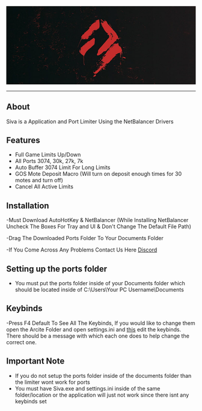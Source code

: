 <div align="center">
    <img src="./assets/banner.png" alt="Banner"/>
</div>

---

## About

Siva is a Application and Port Limiter Using the NetBalancer Drivers

## Features
- Full Game Limits Up/Down
- All Ports 3074, 30k, 27k, 7k
- Auto Buffer 3074 Limit For Long Limits
- GOS Mote Deposit Macro (Will turn on deposit enough times for 30 motes and turn off)
- Cancel All Active Limits

## Installation
-Must Download AutoHotKey & NetBalancer (While Installing NetBalancer Uncheck The Boxes For Tray and UI & Don't Change The Default File Path)

-Drag The Downloaded Ports Folder To Your Documents Folder

-If You Come Across Any Problems Contact Us Here [Discord](https://discord.gg/963jY8khkd)

## Setting up the ports folder
- You must put the ports folder inside of your Documents folder which should be located inside of C:\Users\Your PC Username\Documents

## Keybinds
-Press F4 Default To See All The Keybinds, If you would like to change them open the Arcite Folder and open settings.ini and [this](https://www.autohotkey.com/docs/KeyList.htm) edit the keybinds. There should be a message with which each one does to help change the correct one.
## Important Note
- If you do not setup the ports folder inside of the documents folder than the limiter wont work for ports 
- You must have Siva.exe and settings.ini inside of the same folder/location or the application will just not work since there isnt any keybinds set
